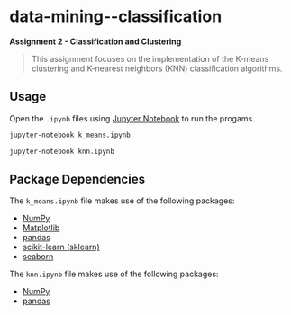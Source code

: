# data-mining--classification

**Assignment 2 - Classification and Clustering**

> This assignment focuses on the implementation of the K-means clustering and K-nearest neighbors (KNN) classification algorithms.

## Usage

Open the `.ipynb` files using [Jupyter Notebook](https://jupyter.org) to run the progams.

```bash
jupyter-notebook k_means.ipynb
```

```bash
jupyter-notebook knn.ipynb
```

## Package Dependencies

The `k_means.ipynb` file makes use of the following packages:

* [NumPy](https://numpy.org)
* [Matplotlib](https://matplotlib.org)
* [pandas](https://pandas.pydata.org)
* [scikit-learn (sklearn)](https://scikit-learn.org/stable/)
* [seaborn](https://seaborn.pydata.org)

The `knn.ipynb` file makes use of the following packages:

* [NumPy](https://numpy.org)
* [pandas](https://pandas.pydata.org)
